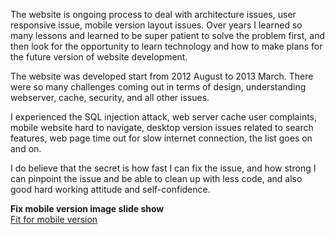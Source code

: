 The website is ongoing process to deal with architecture issues, user responsive issue, mobile version layout issues. Over years I learned so many lessons and learned to be super patient to solve the problem first, and then look for the opportunity to learn technology and how to make plans for the future version of website development. 

The website was developed start from 2012 August to 2013 March. There were so many challenges coming out in terms of design, understanding webserver, cache, security, and all other issues. 

I experienced the SQL injection attack, web server cache user complaints, mobile website hard to navigate, desktop version issues related to search features, web page time out for slow internet connection, the list goes on and on. 

I do believe that the secret is how fast I can fix the issue, and how strong I can pinpoint the issue and be able to clean up with less code, and also good hard working attitude and self-confidence. 

**Fix mobile version image slide show**<br>
[Fit for mobile version](https://github.com/jianminchen/website-development-and-frontend-technologies/blob/master/Source%20code/js/customizedZoomOut.js)<br>


